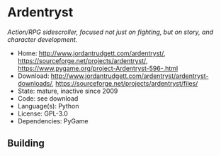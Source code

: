 # Ardentryst

_Action/RPG sidescroller, focused not just on fighting, but on story, and character development._

- Home: http://www.jordantrudgett.com/ardentryst/, https://sourceforge.net/projects/ardentryst/, https://www.pygame.org/project-Ardentryst-596-.html
- Download: http://www.jordantrudgett.com/ardentryst/ardentryst-downloads/, https://sourceforge.net/projects/ardentryst/files/
- State: mature, inactive since 2009
- Code: see download
- Language(s): Python
- License: GPL-3.0
- Dependencies: PyGame

## Building

